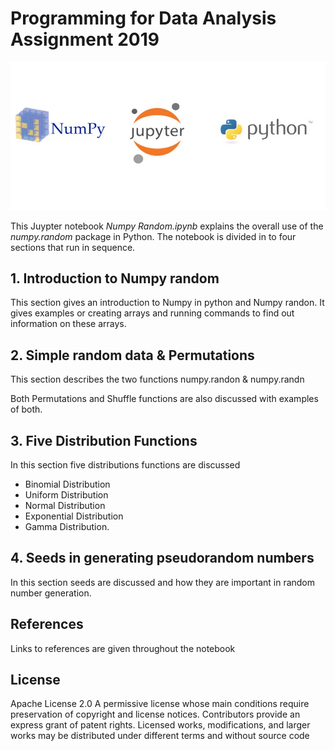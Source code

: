 # Programming for Data Analysis Assignment 2019


![Image](Images/NJP-Symbols.JPG "Image")


This Juypter notebook *Numpy Random.ipynb* explains the overall use of the *numpy.random* package in Python. The notebook is divided in to four sections that run in sequence.


## 1. Introduction to Numpy random

This section gives an introduction to Numpy in python and Numpy randon. It gives examples or creating arrays and running commands to find out information on these arrays.

## 2. Simple random data & Permutations

This section describes the two functions numpy.randon & numpy.randn

Both Permutations and Shuffle functions are also discussed with examples of both.

## 3. Five Distribution Functions

In this section five distributions functions are discussed

- Binomial Distribution
- Uniform Distribution
- Normal Distribution
- Exponential Distribution
- Gamma Distribution.

## 4. Seeds in generating pseudorandom numbers
 
In this section seeds are discussed and how they are important in random number generation.



## References
Links to references are given throughout the notebook

## License
Apache License 2.0 A permissive license whose main conditions require preservation of copyright and license notices. Contributors provide an express grant of patent rights. Licensed works, modifications, and larger works may be distributed under different terms and without source code
